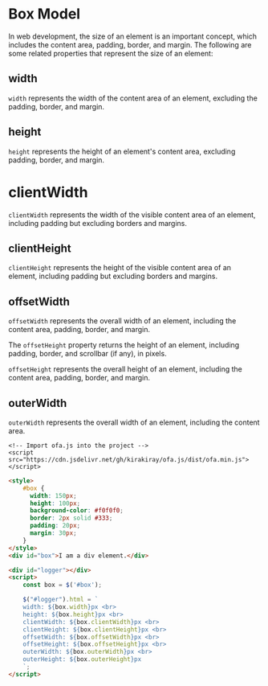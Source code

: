 # Box Model

In web development, the size of an element is an important concept, which includes the content area, padding, border, and margin. The following are some related properties that represent the size of an element:

## width

`width` represents the width of the content area of an element, excluding the padding, border, and margin.

## height

`height` represents the height of an element's content area, excluding padding, border, and margin.

# clientWidth

`clientWidth` represents the width of the visible content area of an element, including padding but excluding borders and margins.

## clientHeight

`clientHeight` represents the height of the visible content area of an element, including padding but excluding borders and margins.

## offsetWidth

`offsetWidth` represents the overall width of an element, including the content area, padding, border, and margin.

The `offsetHeight` property returns the height of an element, including padding, border, and scrollbar (if any), in pixels.

`offsetHeight` represents the overall height of an element, including the content area, padding, border, and margin.

## outerWidth

`outerWidth` represents the overall width of an element, including the content area.

<html-viewer>

```
<!-- Import ofa.js into the project -->
<script src="https://cdn.jsdelivr.net/gh/kirakiray/ofa.js/dist/ofa.min.js"></script>
```

```html
<style>
    #box {
      width: 150px;
      height: 100px;
      background-color: #f0f0f0;
      border: 2px solid #333;
      padding: 20px;
      margin: 30px;
    }
</style>
<div id="box">I am a div element.</div>

<div id="logger"></div>
<script>
    const box = $('#box');

    $("#logger").html = `
    width: ${box.width}px <br>
    height: ${box.height}px <br>
    clientWidth: ${box.clientWidth}px <br>
    clientHeight: ${box.clientHeight}px <br>
    offsetWidth: ${box.offsetWidth}px <br>
    offsetHeight: ${box.offsetHeight}px <br>
    outerWidth: ${box.outerWidth}px <br>
    outerHeight: ${box.outerHeight}px
    `;
</script>
```

</html-viewer>
